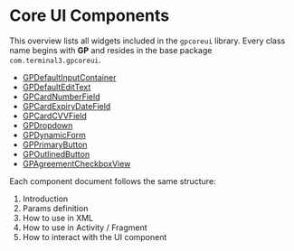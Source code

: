 # Core UI Components

This overview lists all widgets included in the `gpcoreui` library. Every class name begins with **GP** and resides in the base package `com.terminal3.gpcoreui`.

- [GPDefaultInputContainer](components/GPDefaultInputContainer.md)
- [GPDefaultEditText](components/GPDefaultEditText.md)
- [GPCardNumberField](components/GPCardNumberField.md)
- [GPCardExpiryDateField](components/GPCardExpiryDateField.md)
- [GPCardCVVField](components/GPCardCVVField.md)
- [GPDropdown](components/GPDropdown.md)
- [GPDynamicForm](components/GPDynamicForm.md)
- [GPPrimaryButton](components/GPPrimaryButton.md)
- [GPOutlinedButton](components/GPOutlinedButton.md)
- [GPAgreementCheckboxView](components/GPAgreementCheckboxView.md)

Each component document follows the same structure:
1. Introduction
2. Params definition
3. How to use in XML
4. How to use in Activity / Fragment
5. How to interact with the UI component
